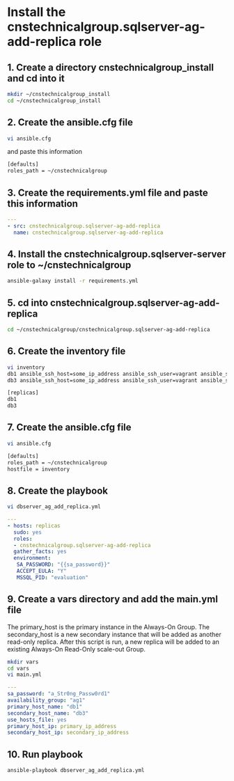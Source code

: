 # Install the cnstechnicalgroup.sqlserver-ag-add-replica role

## 1. Create a directory cnstechnicalgroup_install and cd into it

```bash
mkdir ~/cnstechnicalgroup_install
cd ~/cnstechnicalgroup_install
```

## 2. Create the ansible.cfg file

```bash
vi ansible.cfg 
```

and paste this information 

```bash
[defaults]
roles_path = ~/cnstechnicalgroup
```

## 3. Create the requirements.yml file and paste this information

```yaml
---
- src: cnstechnicalgroup.sqlserver-ag-add-replica
  name: cnstechnicalgroup.sqlserver-ag-add-replica
```


## 4. Install the cnstechnicalgroup.sqlserver-server role to ~/cnstechnicalgroup

```bash
ansible-galaxy install -r requirements.yml
```

## 5. cd into cnstechnicalgroup.sqlserver-ag-add-replica

```bash
cd ~/cnstechnicalgroup/cnstechnicalgroup.sqlserver-ag-add-replica
```

## 6. Create the inventory file 

```bash
vi inventory
db1 ansible_ssh_host=some_ip_address ansible_ssh_user=vagrant ansible_ssh_private_key_file=~/.ssh/id_rsa
db3 ansible_ssh_host=some_ip_address ansible_ssh_user=vagrant ansible_ssh_private_key_file=~/.ssh/id_rsa

[replicas]
db1
db3


```

## 7. Create the ansible.cfg file

```bash
vi ansible.cfg 
```

```bash
[defaults]
roles_path = ~/cnstechnicalgroup
hostfile = inventory
```

## 8. Create the playbook

```bash
vi dbserver_ag_add_replica.yml
```

```yaml
---
- hosts: replicas
  sudo: yes
  roles: 
  - cnstechnicalgroup.sqlserver-ag-add-replica
  gather_facts: yes
  environment:
   SA_PASSWORD: "{{sa_password}}"
   ACCEPT_EULA: "Y"
   MSSQL_PID: "evaluation"

```

## 9. Create a vars directory and add the main.yml file

The primary_host is the primary instance in the Always-On Group.
The secondary_host is a new secondary instance that will be added as another read-only replica.
After this script is run, a new replica will be added to an existing Always-On Read-Only scale-out Group. 

```bash
mkdir vars
cd vars
vi main.yml
```

```yaml
---
sa_password: "a_Str0ng_Passw0rd1"
availability_group: "ag1"
primary_host_name: "db1"
secondary_host_name: "db3"
use_hosts_file: yes
primary_host_ip: primary_ip_address
secondary_host_ip: secondary_ip_address
```


## 10. Run playbook

```bash
ansible-playbook dbserver_ag_add_replica.yml
```


